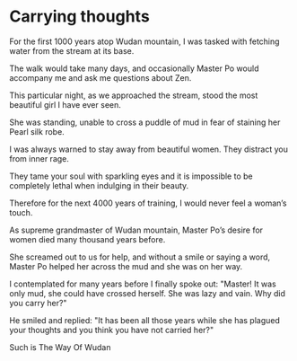 # Carrying thoughts

For the first 1000 years atop Wudan mountain, I was tasked with fetching water from the stream at its base.

The walk would take many days, and occasionally Master Po would accompany me and ask me questions about Zen.

This particular night, as we approached the stream, stood the most beautiful girl I have ever seen.

She was standing, unable to cross a puddle of mud in fear of staining her Pearl silk robe.

I was always warned to stay away from beautiful women. They distract you from inner rage.

They tame your soul with sparkling eyes and it is impossible to be completely lethal when indulging in their beauty.

Therefore for the next 4000 years of training, I would never feel a woman’s touch.

As supreme grandmaster of Wudan mountain, Master Po’s desire for women died many thousand years before.

She screamed out to us for help, and without a smile or saying a word, Master Po helped her across the mud and she was on her way.

I contemplated for many years before I finally spoke out: "Master! It was only mud, she could have crossed herself. She was lazy and vain. Why did you carry her?"

He smiled and replied: "It has been all those years while she has plagued your thoughts and you think you have not carried her?"



Such is The Way Of Wudan
